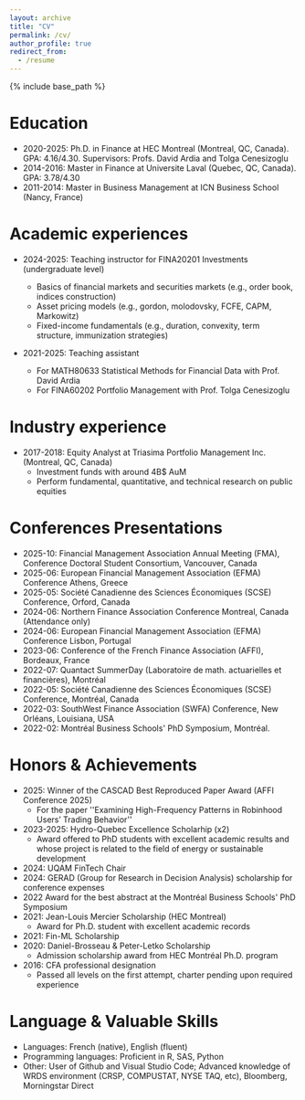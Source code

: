 ```yaml
---
layout: archive
title: "CV"
permalink: /cv/
author_profile: true
redirect_from:
  - /resume
---
```


{% include base_path %}

Education
======
* 2020-2025: Ph.D. in Finance at HEC Montreal (Montreal, QC, Canada). GPA: 4.16/4.30. Supervisors: Profs. David Ardia and Tolga Cenesizoglu
* 2014-2016: Master in Finance at Universite Laval (Quebec, QC, Canada). GPA: 3.78/4.30
* 2011-2014: Master in Business Management at ICN Business School (Nancy, France)

Academic experiences
======
* 2024-2025: Teaching instructor for FINA20201 Investments (undergraduate level)
  * Basics of financial markets and securities markets (e.g., order book, indices construction)
  * Asset pricing models (e.g., gordon, molodovsky, FCFE, CAPM, Markowitz)
  * Fixed-income fundamentals (e.g., duration, convexity, term structure, immunization strategies)

* 2021-2025: Teaching assistant 
  * For MATH80633 Statistical Methods for Financial Data with Prof. David Ardia
  * For FINA60202 Portfolio Management with Prof. Tolga Cenesizoglu

Industry experience
======
* 2017-2018: Equity Analyst at Triasima Portfolio Management Inc. (Montreal, QC, Canada)
  * Investment funds with around 4B$ AuM
  * Perform fundamental, quantitative, and technical research on public equities

Conferences Presentations
======
* 2025-10: Financial Management Association Annual Meeting (FMA), Conference Doctoral Student Consortium, Vancouver, Canada
* 2025-06: European Financial Management Association (EFMA) Conference Athens, Greece
* 2025-05: Société Canadienne des Sciences Économiques (SCSE) Conference, Orford, Canada
* 2024-06: Northern Finance Association Conference Montreal, Canada (Attendance only)
* 2024-06: European Financial Management Association (EFMA) Conference Lisbon, Portugal
* 2023-06: Conference of the French Finance Association (AFFI), Bordeaux, France
* 2022-07: Quantact SummerDay (Laboratoire de math. actuarielles et financières), Montréal
* 2022-05: Société Canadienne des Sciences Économiques (SCSE) Conference, Montréal, Canada
* 2022-03: SouthWest Finance Association (SWFA) Conference, New Orléans, Louisiana, USA
* 2022-02: Montréal Business Schools' PhD Symposium, Montréal. 

Honors & Achievements
======
* 2025: Winner of the CASCAD Best Reproduced Paper Award (AFFI Conference 2025)
  * For the paper ''Examining High-Frequency Patterns in Robinhood Users’ Trading Behavior''
* 2023-2025: Hydro-Quebec Excellence Scholarhip (x2)
  * Award offered to PhD students with excellent academic results and whose project is related to the field of energy or sustainable development
* 2024: UQAM FinTech Chair
* 2024: GERAD (Group for Research in Decision Analysis) scholarship for conference expenses
* 2022 Award for the best abstract at the Montréal Business Schools' PhD Symposium
* 2021: Jean-Louis Mercier Scholarship (HEC Montreal)
  * Award for Ph.D. student with excellent academic records
* 2021:	Fin-ML Scholarship
* 2020: Daniel-Brosseau & Peter-Letko Scholarship
  * Admission scholarship award from HEC Montréal Ph.D. program
* 2016: CFA professional designation
  * Passed all levels on the first attempt, charter pending upon required experience

Language & Valuable Skills
======
* Languages: French (native), English (fluent)
* Programming languages: Proficient in R, SAS, Python
* Other: User of Github and Visual Studio Code; Advanced knowledge of WRDS environment (CRSP, COMPUSTAT, NYSE TAQ, etc), Bloomberg, Morningstar Direct
